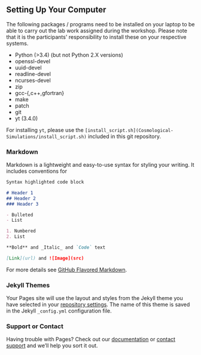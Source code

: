 ## Setting Up Your Computer

The following packages / programs need to be installed on your laptop to be able to carry out the lab work assigned during the workshop. Please note that it is the participants' responsibility to install these on your respective systems.

- Python (>3.4) (but not Python 2.X versions)
- openssl-devel
- uuid-devel
- readline-devel
- ncurses-devel
- zip
- gcc-{,c++,gfortran}
- make
- patch
- git
- yt (3.4.0)

For installing `yt`, please use the `[install_script.sh](Cosmological-Simulations/install_script.sh)` included in this git repository.

### Markdown

Markdown is a lightweight and easy-to-use syntax for styling your writing. It includes conventions for

```markdown
Syntax highlighted code block

# Header 1
## Header 2
### Header 3

- Bulleted
- List

1. Numbered
2. List

**Bold** and _Italic_ and `Code` text

[Link](url) and ![Image](src)
```

For more details see [GitHub Flavored Markdown](https://guides.github.com/features/mastering-markdown/).

### Jekyll Themes

Your Pages site will use the layout and styles from the Jekyll theme you have selected in your [repository settings](https://github.com/simulationASI2018/Cosmological-Simulations/settings). The name of this theme is saved in the Jekyll `_config.yml` configuration file.

### Support or Contact

Having trouble with Pages? Check out our [documentation](https://help.github.com/categories/github-pages-basics/) or [contact support](https://github.com/contact) and we’ll help you sort it out.
